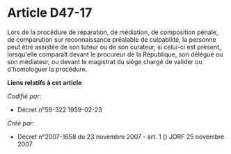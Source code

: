 # Article D47-17

Lors de la procédure de réparation, de médiation, de composition pénale, de comparution sur reconnaissance préalable de
culpabilité, la personne peut être assistée de son tuteur ou de son curateur, si celui-ci est présent, lorsqu'elle comparaît
devant le procureur de la République, son délégué ou son médiateur, ou devant le magistrat du siège chargé de valider ou
d'homologuer la procédure.

**Liens relatifs à cet article**

_Codifié par_:

  - Décret n°59-322 1959-02-23

_Créé par_:

  - Décret n°2007-1658 du 23 novembre 2007 - art. 1 () JORF 25 novembre 2007
